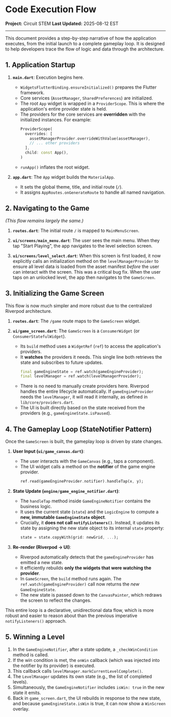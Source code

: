 # Code Execution Flow

**Project:** Circuit STEM
**Last Updated:** 2025-08-12 EST

---

This document provides a step-by-step narrative of how the application executes, from the initial launch to a complete gameplay loop. It is designed to help developers trace the flow of logic and data through the architecture.

## 1. Application Startup

1.  **`main.dart`**: Execution begins here.
    -   `WidgetsFlutterBinding.ensureInitialized()` prepares the Flutter framework.
    -   Core services (`AssetManager`, `SharedPreferences`) are initialized.
    -   The root `App` widget is wrapped in a `ProviderScope`. This is where the application's entire provider state is held.
    -   The providers for the core services are **overridden** with the initialized instances. For example:
        ```dart
        ProviderScope(
          overrides: [
            assetManagerProvider.overrideWithValue(assetManager),
            // ... other providers
          ],
          child: const App(),
        )
        ```
    -   `runApp()` inflates the root widget.

2.  **`app.dart`**: The `App` widget builds the `MaterialApp`.
    -   It sets the global theme, title, and initial route (`/`).
    -   It assigns `AppRoutes.onGenerateRoute` to handle all named navigation.

## 2. Navigating to the Game

_(This flow remains largely the same.)_

1.  **`routes.dart`**: The initial route `/` is mapped to `MainMenuScreen`.

2.  **`ui/screens/main_menu.dart`**: The user sees the main menu. When they tap "Start Playing", the app navigates to the level selection screen.

3.  **`ui/screens/level_select.dart`**: When this screen is first loaded, it now explicitly calls an initialization method on the `levelManagerProvider` to ensure all level data is loaded from the asset manifest *before* the user can interact with the screen. This was a critical bug fix. When the user taps on an unlocked level, the app then navigates to the `GameScreen`.

## 3. Initializing the Game Screen

This flow is now much simpler and more robust due to the centralized Riverpod architecture.

1.  **`routes.dart`**: The `/game` route maps to the `GameScreen` widget.

2.  **`ui/game_screen.dart`**: The `GameScreen` is a `ConsumerWidget` (or `ConsumerStatefulWidget`).
    -   Its `build` method uses a `WidgetRef` (`ref`) to access the application's providers.
    -   It **watches** the providers it needs. This single line both retrieves the state and subscribes to future updates.
        ```dart
        final gameEngineState = ref.watch(gameEngineProvider);
        final levelManager = ref.watch(levelManagerProvider);
        ```
    -   There is no need to manually create providers here. Riverpod handles the entire lifecycle automatically. If `gameEngineProvider` needs the `levelManager`, it will read it internally, as defined in `lib/core/providers.dart`.
    -   The UI is built directly based on the state received from the providers (e.g., `gameEngineState.isPaused`).

## 4. The Gameplay Loop (StateNotifier Pattern)

Once the `GameScreen` is built, the gameplay loop is driven by state changes.

1.  **User Input (`ui/game_canvas.dart`)**:
    -   The user interacts with the `GameCanvas` (e.g., taps a component).
    -   The UI widget calls a method on the **notifier** of the game engine provider.
        ```dart
        ref.read(gameEngineProvider.notifier).handleTap(x, y);
        ```

2.  **State Update (`engine/game_engine_notifier.dart`)**:
    -   The `handleTap` method inside `GameEngineNotifier` contains the business logic.
    -   It uses the current state (`state`) and the `LogicEngine` to compute a **new, immutable `GameEngineState` object**.
    -   Crucially, it **does not call `notifyListeners()`**. Instead, it updates its state by assigning the new state object to its internal `state` property:
        ```dart
        state = state.copyWith(grid: newGrid, ...);
        ```

3.  **Re-render (Riverpod -> UI)**:
    -   Riverpod automatically detects that the `gameEngineProvider` has emitted a new state.
    -   It efficiently rebuilds **only the widgets that were watching the provider**.
    -   In `GameScreen`, the `build` method runs again. The `ref.watch(gameEngineProvider)` call now returns the *new* `GameEngineState`.
    -   The new state is passed down to the `CanvasPainter`, which redraws the screen to reflect the changes.

This entire loop is a declarative, unidirectional data flow, which is more robust and easier to reason about than the previous imperative `notifyListeners()` approach.

## 5. Winning a Level

1.  In the `GameEngineNotifier`, after a state update, a `_checkWinCondition` method is called.
2.  If the win condition is met, the `onWin` callback (which was injected into the notifier by its provider) is executed.
3.  This callback calls `levelManager.markCurrentLevelComplete()`.
4.  The `LevelManager` updates its own state (e.g., the list of completed levels).
5.  Simultaneously, the `GameEngineNotifier` includes `isWin: true` in the new state it emits.
6.  Back in `game_screen.dart`, the UI rebuilds in response to the new state, and because `gameEngineState.isWin` is true, it can now show a `WinScreen` overlay.